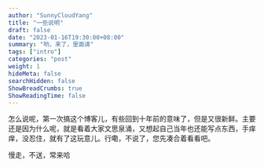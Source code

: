 ```yaml
---
author: "SunnyCloudYang"
title: "一些说明"
draft: false
date: "2023-01-16T19:30:00+08:00"
summary: "哟，来了，里面请"
tags: ["intro"]
categories: "post"
weight: 1
hideMeta: false
searchHidden: false
ShowBreadCrumbs: true
ShowReadingTime: false
---
```


怎么说呢，第一次搞这个博客儿，有些回到十年前的意味了，但是又很新鲜。主要还是因为什么呢，就是看着大家文思泉涌，又想起自己当年也还能写点东西，手痒痒，没忍住，就有了这玩意儿。行嘞，不说了，您先凑合着看看吧。

慢走，不送，常来哈
